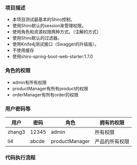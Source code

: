 ### 项目描述
- 本项目测试最基本的Shiro控制。
- 使用Shiro默认的session来管理权限。
- 使用角色和资源权限两种方式。（注解的方式）
- 使用Shiro默认的过滤器。
- 使用Knife4j测试接口（Swagger的升级版）。
- 不使用缓存
- 使用shiro-spring-boot-web-starter:1.7.0

### 角色的权限
- admin有所有权限
- productManager有所有product的权限
- orderManager有所有order的权限

### 用户密码等

| 用户        |    密码      |    角色          | 拥有的权限                                  |
| ---------- | ------------ | ---------------- | ---------------------------------- |
| zhang3     |  12345       | admin            |  所有权限                                     |
|  li4       | abcde        |productManager    | 产品的所有权限 |

### 代码执行流程